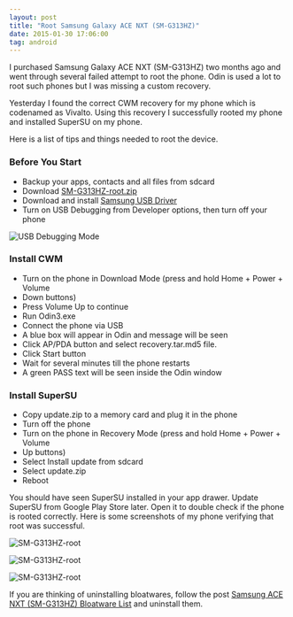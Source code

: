 ```yaml
---
layout: post
title: "Root Samsung Galaxy ACE NXT (SM-G313HZ)"
date: 2015-01-30 17:06:00
tag: android
---
```

I purchased Samsung Galaxy ACE NXT (SM-G313HZ) two months ago and went through several failed attempt to root the phone. Odin is used a lot to root such phones but I was missing a custom recovery.

Yesterday I found the correct CWM recovery for my phone which is codenamed as Vivalto. Using this recovery I successfully rooted my phone and installed SuperSU on my phone.

Here is a list of tips and things needed to root the device.

###  Before You Start

* Backup your apps, contacts and all files from sdcard
* Download [SM-G313HZ-root.zip](https://www.dropbox.com/s/aaovpvxxzv67jth/SM-G313HZ-root.zip?dl=0)
* Download and install [Samsung USB Driver](http://developer.samsung.com/board/download.do?bdId=T000000117&attachId=0000000001)
* Turn on USB Debugging from Developer options, then turn off your phone

![USB Debugging Mode](http://i.imgur.com/ZqYYth7.png)

###  Install CWM

* Turn on the phone in Download Mode (press and hold Home + Power + Volume
* Down buttons)
* Press Volume Up to continue
* Run Odin3.exe
* Connect the phone via USB
* A blue box will appear in Odin and <Added> message will be seen
* Click AP/PDA button and select recovery.tar.md5 file.
* Click Start button
* Wait for several minutes till the phone restarts
* A green PASS text will be seen inside the Odin window

###  Install SuperSU

* Copy update.zip to a memory card and plug it in the phone
* Turn off the phone
* Turn on the phone in Recovery Mode (press and hold Home + Power + Volume
* Up buttons)
* Select Install update from sdcard
* Select update.zip
* Reboot

You should have seen SuperSU installed in your app drawer. Update SuperSU from Google Play Store later. Open it to double check if the phone is rooted correctly. Here is some screenshots of my phone verifying that root was successful.

![SM-G313HZ-root](http://i.imgur.com/dMLbf47.png)

![SM-G313HZ-root](http://i.imgur.com/KAqo8pF.png)

![SM-G313HZ-root](http://i.imgur.com/H9nHvEJ.png)

If you are thinking of uninstalling bloatwares, follow the post [Samsung ACE NXT (SM-G313HZ) Bloatware List](http://posts.minhazulhaque.com/android/samsung-ace-nxt-sm-g313hz-bloatware-list.html) and uninstall them.

